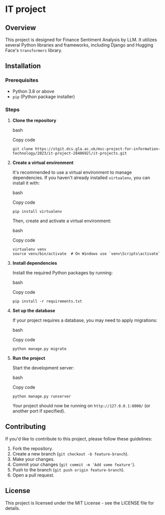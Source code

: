 
# IT project

## Overview

This project is designed for Finance Sentiment Analysis by LLM. It utilizes several Python libraries and frameworks, including Django and Hugging Face's  `transformers`  library.


## Installation

### Prerequisites

-   Python 3.8 or above
-   `pip`  (Python package installer)

### Steps

1.  **Clone the repository**
    
    bash
    
    Copy code
    
    ```
    git clone https://stgit.dcs.gla.ac.uk/msc-project-for-information-technology/2023/it-project-2840692l/it-projects.git 
    ```
    
2.  **Create a virtual environment**
    
    It's recommended to use a virtual environment to manage dependencies. If you haven't already installed  `virtualenv`, you can install it with:
    
    bash
    
    Copy code
    
    ```
    pip install virtualenv
    ``` 
    
    Then, create and activate a virtual environment:
    
    bash
    
    Copy code
    
    ```
    virtualenv venv
    source venv/bin/activate  # On Windows use `venv\Scripts\activate` 
    ``` 
    
3.  **Install dependencies**
    
    Install the required Python packages by running:
    
    bash
    
    Copy code
    
    ```
    pip install -r requirements.txt
    ``` 
    
4.  **Set up the database**
    
    If your project requires a database, you may need to apply migrations:
    
    bash
    
    Copy code
    
    ```
    python manage.py migrate
    ``` 
    
5.  **Run the project**
    
    Start the development server:
    
    bash
    
    Copy code
    
    ```
    python manage.py runserver
    ``` 
    
    Your project should now be running on  `http://127.0.0.1:8000/`  (or another port if specified).
    

## Contributing

If you'd like to contribute to this project, please follow these guidelines:

1.  Fork the repository.
2.  Create a new branch (`git checkout -b feature-branch`).
3.  Make your changes.
4.  Commit your changes (`git commit -m 'Add some feature'`).
5.  Push to the branch (`git push origin feature-branch`).
6.  Open a pull request.

## License

This project is licensed under the MIT License - see the  LICENSE  file for details.


